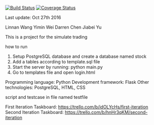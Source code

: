 [![Build Status](https://travis-ci.org/TeamCYWW/JP-project.svg?branch=master)](https://travis-ci.org/TeamCYWW/JP-project)
[![Coverage Status](https://coveralls.io/repos/github/TeamCYWW/JP-project/badge.svg?branch=master)](https://coveralls.io/github/TeamCYWW/JP-project?branch=master)

Last update: Oct 27th 2016

Linnan Wang
Yimin Wei
Darren Chen
Jiabei Yu

This is a project for the simulate trading

how to run

1. Setup PostgreSQL database and create a database named stock
2. Add a tables according to template.sql file
3. Start the server by running: python main.py
4. Go to templates file and open login.html


Programming language: Python
Development framework: Flask
Other technologies: PostgreSQL, HTML, CSS

script and testcase in file named testfile

First Iteration Taskboard: https://trello.com/b/idOLYcHs/first-iteration
Second Iteration Taskboard: https://trello.com/b/hnHr3qKM/second-iteration
